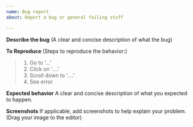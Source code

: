 ```yaml
---
name: Bug report
about: Report a bug or general failing stuff

---
```


**Describe the bug**
(A clear and concise description of what the bug)


**To Reproduce**
(Steps to reproduce the behavior:)
> 1. Go to '...'
> 2. Click on '....'
> 3. Scroll down to '....'
> 4. See error


**Expected behavior**
A clear and concise description of what you expected to happen.


**Screenshots**
If applicable, add screenshots to help explain your problem.
(Drag your image to the editor)
